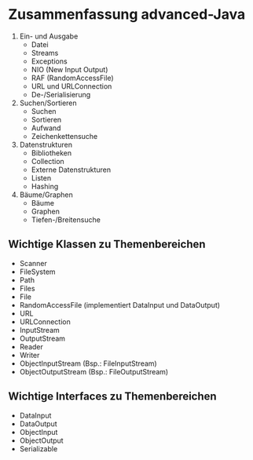 # Zusammenfassung advanced-Java

1. Ein- und Ausgabe
   - Datei
   - Streams
   - Exceptions
   - NIO (New Input Output)
   - RAF (RandomAccessFile)
   - URL und URLConnection
   - De-/Serialisierung
2. Suchen/Sortieren
   - Suchen
   - Sortieren
   - Aufwand
   - Zeichenkettensuche
3. Datenstrukturen
   - Bibliotheken
   - Collection
   - Externe Datenstrukturen
   - Listen
   - Hashing
4. Bäume/Graphen
   - Bäume
   - Graphen
   - Tiefen-/Breitensuche

## Wichtige Klassen zu Themenbereichen

- Scanner
- FileSystem
- Path
- Files
- File
- RandomAccessFile (implementiert DataInput und DataOutput)
- URL
- URLConnection
- InputStream
- OutputStream
- Reader
- Writer
- ObjectInputStream (Bsp.: FileInputStream)
- ObjectOutputStream (Bsp.: FileOutputStream)

## Wichtige Interfaces zu Themenbereichen

- DataInput
- DataOutput
- ObjectInput
- ObjectOutput
- Serializable
